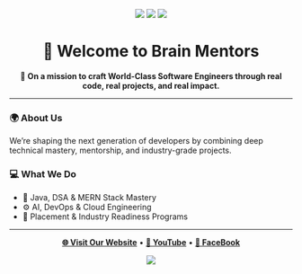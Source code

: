 <p align="center">
  <img src="https://img.shields.io/badge/Made%20with%20💙%20by-BrainMentors-blue" />
  <img src="https://img.shields.io/github/followers/brainmentors?label=Followers&style=social" />
  <img src="https://img.shields.io/github/stars/brainmentors?label=Stars&style=social" />
</p>

<h1 align="center">👋 Welcome to Brain Mentors</h1>

<p align="center">
  🚀 <strong>On a mission to craft World-Class Software Engineers through real code, real projects, and real impact.</strong>
</p>

---

### 🌍 About Us
We’re shaping the next generation of developers by combining deep technical mastery, mentorship, and industry-grade projects.

### 💻 What We Do
- 🧠 Java, DSA & MERN Stack Mastery  
- ⚙️ AI, DevOps & Cloud Engineering  
- 🎯 Placement & Industry Readiness Programs  

---

<p align="center">
  <a href="https://brain-mentors.com"><b>🌐 Visit Our Website</b></a> •
  <a href="https://www.youtube.com/c/BrainMentorsPvtLtd"><b>🎥 YouTube</b></a> •
  <a href="https://www.instagram.com/brainmentors"><b>📸 FaceBook</b></a>
</p>

<p align="center">
<img src= ="https://github.com/codersbrainmentors/codersbrainmentors/blob/main/LION%20(1).png?raw=true"/>
</p>
